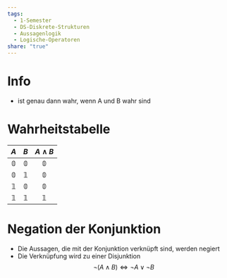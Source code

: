 ```yaml
---
tags:
  - 1-Semester
  - DS-Diskrete-Strukturen
  - Aussagenlogik
  - Logische-Operatoren
share: "true"
---
```

# Info
- ist genau dann wahr, wenn A und B wahr sind

# Wahrheitstabelle
|     $A$      |     $B$      | $A \land B$  |
|:------------:|:------------:|:------------:|
| $\mathbb{0}$ | $\mathbb{0}$ | $\mathbb{0}$ |
| $\mathbb{0}$ | $\mathbb{1}$ | $\mathbb{0}$ |
| $\mathbb{1}$ | $\mathbb{0}$ | $\mathbb{0}$ |
| $\mathbb{1}$ | $\mathbb{1}$ | $\mathbb{1}$ |

# Negation der Konjunktion
- Die Aussagen, die mit der Konjunktion verknüpft sind, werden negiert
- Die Verknüpfung wird zu einer Disjunktion
$$\lnot (A \land B) \Leftrightarrow \lnot A \lor \lnot B$$
